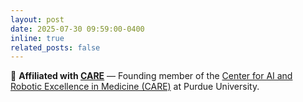 ```yaml
---
layout: post
date: 2025-07-30 09:59:00-0400
inline: true
related_posts: false
---
```


🔗 **Affiliated with [CARE](https://engineering.purdue.edu/IE/Research/CARE)** — Founding member of the [Center for AI and Robotic Excellence in Medicine (CARE)](https://engineering.purdue.edu/IE/Research/CARE) at Purdue University.
